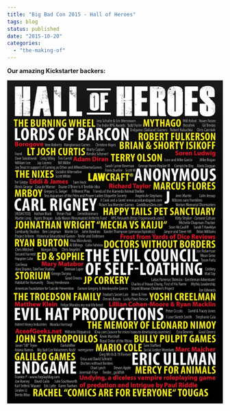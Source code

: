 ```yaml
---
title: "Big Bad Con 2015 - Hall of Heroes"
tags: blog
status: published
date: "2015-10-20"
categories: 
  - "the-making-of"
---
```


**Our amazing Kickstarter backers:**

[![hallofheroes](/images/hallofheroes-683x1024.jpg)](http://www.bigbadcon.com/wp-content/uploads/2015/10/hallofheroes.jpg)

